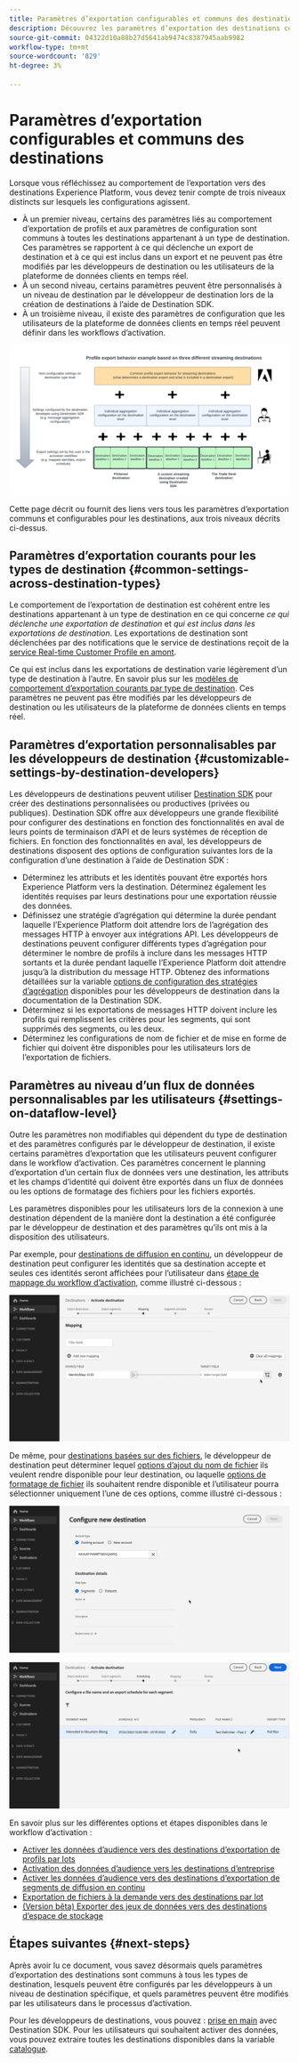 ```yaml
---
title: Paramètres d’exportation configurables et communs des destinations
description: Découvrez les paramètres d’exportation des destinations configurables au niveau de la destination, fixes et impossibles à modifier.
source-git-commit: 04322d10a88b27d5641ab9474c8387945aab9982
workflow-type: tm+mt
source-wordcount: '829'
ht-degree: 3%

---
```



# Paramètres d’exportation configurables et communs des destinations

Lorsque vous réfléchissez au comportement de l’exportation vers des destinations Experience Platform, vous devez tenir compte de trois niveaux distincts sur lesquels les configurations agissent.

* À un premier niveau, certains des paramètres liés au comportement d’exportation de profils et aux paramètres de configuration sont communs à toutes les destinations appartenant à un type de destination. Ces paramètres se rapportent à ce qui déclenche un export de destination et à ce qui est inclus dans un export et ne peuvent pas être modifiés par les développeurs de destination ou les utilisateurs de la plateforme de données clients en temps réel.
* À un second niveau, certains paramètres peuvent être personnalisés à un niveau de destination par le développeur de destination lors de la création de destinations à l’aide de Destination SDK.
* À un troisième niveau, il existe des paramètres de configuration que les utilisateurs de la plateforme de données clients en temps réel peuvent définir dans les workflows d’activation.

![Diagramme montrant l’interaction entre les paramètres d’exportation communs et configurables pour les destinations](/help/destinations/assets/how-destinations-work/profile-export-behavior-diagram.png)

Cette page décrit ou fournit des liens vers tous les paramètres d’exportation communs et configurables pour les destinations, aux trois niveaux décrits ci-dessus.

## Paramètres d’exportation courants pour les types de destination {#common-settings-across-destination-types}

Le comportement de l’exportation de destination est cohérent entre les destinations appartenant à un type de destination en ce qui concerne *ce qui déclenche une exportation de destination* et *qui est inclus dans les exportations de destination*. Les exportations de destination sont déclenchées par des notifications que le service de destinations reçoit de la [service Real-time Customer Profile en amont](https://experienceleague.adobe.com/docs/blueprints-learn/architecture/architecture-overview/platform-applications.html?lang=en#adobe-experience-platform-%26-applications-detailed-architecture-diagram).

Ce qui est inclus dans les exportations de destination varie légèrement d’un type de destination à l’autre. En savoir plus sur les [modèles de comportement d’exportation courants par type de destination](/help/destinations/how-destinations-work/profile-export-behavior.md). Ces paramètres ne peuvent pas être modifiés par les développeurs de destination ou les utilisateurs de la plateforme de données clients en temps réel.

## Paramètres d’exportation personnalisables par les développeurs de destination {#customizable-settings-by-destination-developers}

Les développeurs de destinations peuvent utiliser [Destination SDK](/help/destinations/destination-sdk/overview.md) pour créer des destinations personnalisées ou productives (privées ou publiques). Destination SDK offre aux développeurs une grande flexibilité pour configurer des destinations en fonction des fonctionnalités en aval de leurs points de terminaison d’API et de leurs systèmes de réception de fichiers. En fonction des fonctionnalités en aval, les développeurs de destinations disposent des options de configuration suivantes lors de la configuration d’une destination à l’aide de Destination SDK :

* Déterminez les attributs et les identités pouvant être exportés hors Experience Platform vers la destination. Déterminez également les identités requises par leurs destinations pour une exportation réussie des données.
* Définissez une stratégie d’agrégation qui détermine la durée pendant laquelle l’Experience Platform doit attendre lors de l’agrégation des messages HTTP à envoyer aux intégrations API. Les développeurs de destinations peuvent configurer différents types d’agrégation pour déterminer le nombre de profils à inclure dans les messages HTTP sortants et la durée pendant laquelle l’Experience Platform doit attendre jusqu’à la distribution du message HTTP. Obtenez des informations détaillées sur la variable [options de configuration des stratégies d’agrégation](/help/destinations/destination-sdk/destination-configuration.md#aggregation) disponibles pour les développeurs de destination dans la documentation de la Destination SDK.
* Déterminez si les exportations de messages HTTP doivent inclure les profils qui remplissent les critères pour les segments, qui sont supprimés des segments, ou les deux.
* Déterminez les configurations de nom de fichier et de mise en forme de fichier qui doivent être disponibles pour les utilisateurs lors de l’exportation de fichiers.

## Paramètres au niveau d’un flux de données personnalisables par les utilisateurs {#settings-on-dataflow-level}

Outre les paramètres non modifiables qui dépendent du type de destination et des paramètres configurés par le développeur de destination, il existe certains paramètres d’exportation que les utilisateurs peuvent configurer dans le workflow d’activation. Ces paramètres concernent le planning d’exportation d’un certain flux de données vers une destination, les attributs et les champs d’identité qui doivent être exportés dans un flux de données ou les options de formatage des fichiers pour les fichiers exportés.

Les paramètres disponibles pour les utilisateurs lors de la connexion à une destination dépendent de la manière dont la destination a été configurée par le développeur de destination et des paramètres qu’ils ont mis à la disposition des utilisateurs.

Par exemple, pour [destinations de diffusion en continu](/help/destinations/destination-types.md#streaming-destinations), un développeur de destination peut configurer les identités que sa destination accepte et seules ces identités seront affichées pour l’utilisateur dans [étape de mappage du workflow d’activation](/help/destinations/ui/activate-segment-streaming-destinations.md#mapping), comme illustré ci-dessous :

![Enregistrement de l’écran de sélection de l’identité pour le champ cible dans l’étape de mappage du workflow d’activation. ](/help/destinations/assets/how-destinations-work/identity-mapping-example.gif)

De même, pour [destinations basées sur des fichiers](/help/destinations/destination-types.md#file-based), le développeur de destination peut déterminer lequel [options d’ajout du nom de fichier](/help/destinations/ui/activate-batch-profile-destinations.md#file-names) ils veulent rendre disponible pour leur destination, ou laquelle [options de formatage de fichier](/help/destinations/destination-sdk/guides/batch/configure-file-formatting-options.md) ils souhaitent rendre disponible et l’utilisateur pourra sélectionner uniquement l’une de ces options, comme illustré ci-dessous :

![Enregistrement de l’option de formatage de fichier lors de la connexion à une destination basée sur un fichier.](/help/destinations/assets/how-destinations-work/file-formatting-options.gif)

![Enregistrement de l’écran de l’option d’ajout du nom de fichier à l’étape de planification du workflow d’activation. ](/help/destinations/assets/how-destinations-work/filename-append-options.gif)

En savoir plus sur les différentes options et étapes disponibles dans le workflow d’activation :

* [Activer les données d’audience vers des destinations d’exportation de profils par lots](/help/destinations/ui/activate-batch-profile-destinations.md)
* [Activation des données d’audience vers les destinations d’entreprise](/help/destinations/ui/activate-streaming-profile-destinations.md)
* [Activer les données d’audience vers des destinations d’exportation de segments de diffusion en continu](/help/destinations/ui/activate-segment-streaming-destinations.md)
* [Exportation de fichiers à la demande vers des destinations par lot](/help/destinations/ui/export-file-now.md)
* [(Version bêta) Exporter des jeux de données vers des destinations d’espace de stockage](/help/destinations/ui/export-datasets.md)

## Étapes suivantes {#next-steps}

Après avoir lu ce document, vous savez désormais quels paramètres d’exportation des destinations sont communs à tous les types de destination, lesquels peuvent être configurés par les développeurs à un niveau de destination spécifique, et quels paramètres peuvent être modifiés par les utilisateurs dans le processus d’activation.

Pour les développeurs de destinations, vous pouvez : [prise en main](/help/destinations/destination-sdk/getting-started.md) avec Destination SDK. Pour les utilisateurs qui souhaitent activer des données, vous pouvez extraire toutes les destinations disponibles dans la variable [catalogue](/help/destinations/catalog/overview.md).